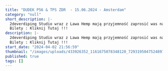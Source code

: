 ```yaml
---
title: "DUDEK P56 & TPS ZDR  - 15.06.2024 - Amsterdam"
category: "null"
short_description: |-
  2deverdiping Studio wraz z Lawa Hemp mają przyjemność zaprosić was na  koncert DUDEK P56 & TPS ZDR.
  Bilety : Kliknij Tutaj !!!
description: |-
  2deverdiping Studio wraz z Lawa Hemp mają przyjemność zaprosić was na  koncert DUDEK P56 & TPS ZDR.
  Bilety : Kliknij Tutaj !!!
start_date: "2024-04-02 21:56:59"
thumbnail: "/images/uploads/433926352_1161675078348120_7293195047524897880_n.jpg"
published: true
tags: []
---
```

